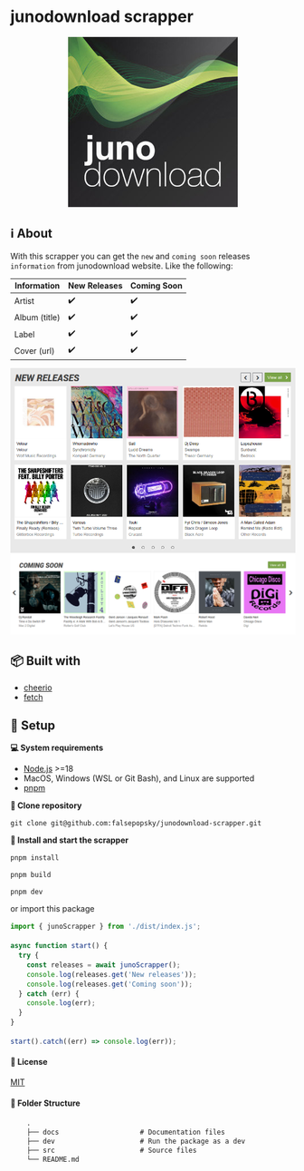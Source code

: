 # junodownload scrapper

<div align="center">
  	<img src="docs/media/logo.jpg" alt="junodownload Logo"/>
</div>

## :information_source: About

With this scrapper you can get the `new` and `coming soon` releases `information` from junodownload website. Like the following:

| Information   | New Releases       | Coming Soon        |
| ------------- | ------------------ | ------------------ |
| Artist        | :heavy_check_mark: | :heavy_check_mark: |
| Album (title) | :heavy_check_mark: | :heavy_check_mark: |
| Label         | :heavy_check_mark: | :heavy_check_mark: |
| Cover (url)   | :heavy_check_mark: | :heavy_check_mark: |

<div align="center">
    <img src="docs/media/new_releases.png" alt="JunoDownload new releases"/>
  	<img src="docs/media/coming_soon.png" alt="JunoDownload coming soon releases"/>
</div>

## :package: Built with

- [cheerio](https://www.npmjs.com/package/cheerio)
- [fetch](https://nodejs.org/dist/latest-v18.x/docs/api/globals.html#fetch)

## :pushpin: Setup

**:computer: System requirements**

- [Node.js](https://nodejs.org/en/download/current/) >=18
- MacOS, Windows (WSL or Git Bash), and Linux are supported
- [pnpm](https://pnpm.io/)

**:arrows_counterclockwise: Clone repository**

```
git clone git@github.com:falsepopsky/junodownload-scrapper.git
```

**:checkered_flag: Install and start the scrapper**

```
pnpm install
```

```
pnpm build
```

```
pnpm dev
```

or import this package

```JavaScript
import { junoScrapper } from './dist/index.js';

async function start() {
  try {
    const releases = await junoScrapper();
    console.log(releases.get('New releases'));
    console.log(releases.get('Coming soon'));
  } catch (err) {
    console.log(err);
  }
}

start().catch((err) => console.log(err));
```

#### :scroll: License

[MIT](https://github.com/falsepopsky/junodownload-scrapper/blob/main/LICENSE)

#### :open_file_folder: Folder Structure

```
    .
    ├── docs                    # Documentation files
    ├── dev                     # Run the package as a dev
    ├── src                     # Source files
    └── README.md
```

